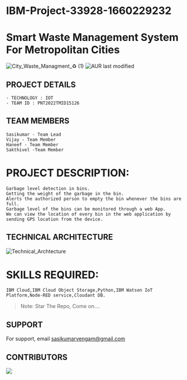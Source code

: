 # **IBM-Project-33928-1660229232**
# **Smart Waste Management System For Metropolitan Cities**
![City_Waste_Managment_♻️ (1)](https://w.ndtvimg.com/sites/3/2022/07/27122933/solid_waste_management_rules_istock_660x330.jpg)
![AUR last modified](https://img.shields.io/aur/last-modified/google-chrome)

## **PROJECT DETAILS**
``` 
- TECHNOLOGY : IOT        
- TEAM ID : PNT2022TMID15126
```
## **TEAM MEMBERS**

```
Sasikumar - Team Lead
Vijay - Team Member
Haneef - Team Member
Sakthivel -Team Member
```


# **PROJECT DESCRIPTION:** 
```         
Garbage level detection in bins.     
Getting the weight of the garbage in the bin.      
Alerts the authorized person to empty the bin whenever the bins are full.     
Garbage level of the bins can be monitored through a web App.        
We can view the location of every bin in the web application by sending GPS location from the device.  
```
## **TECHNICAL ARCHITECTURE**
![Technical_Archtecture](https://www.softeq.com/hs-fs/hubfs/Blog/how-smart-cities-are-leveraging-iot-waste-management-chart2.jpg?width=1320&name=how-smart-cities-are-leveraging-iot-waste-management-chart2.jpg)
# **SKILLS REQUIRED:**
```     
IBM Cloud,IBM Cloud Object Storage,Python,IBM Watson IoT Platform,Node-RED service,Cloudant DB.
```


> Note: Star The Repo, Come on....


## **SUPPORT**

For support, email sasikumarvengam@gmail.com
## **CONTRIBUTORS**

<a href = "https://github.com/IBM-EPBL/IBM-Project-33928-1660229232/graphs/contributors">

  <img src = "https://contrib.rocks/image?repo=IBM-EPBL/IBM-Project-33928-1660229232"/>
</a>

